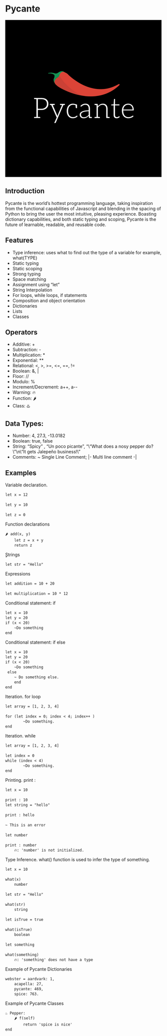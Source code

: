 # Pycante
![Main Menu](logo.png)

## Introduction
Pycante is the world’s hottest programming language, taking inspiration from the functional capabilities of Javascript and blending in the spacing of Python to bring the user the most intuitive, pleasing experience. Boasting dictionary capabilities, and both static typing and scoping, Pycante is the future of learnable, readable, and reusable code.

## Features
* Type inference: uses what to find out the type of a variable for example, what(TYPE)
* Static typing
* Static scoping
* Strong typing
* Space matching
* Assignment using “let”
* String Interpolation
* For loops, while loops, if statements
* Composition and object orientation
* Dictionaries
* Lists
* Classes

## Operators
* Additive: +
* Subtraction: -
* Multiplication: *
* Exponential: **
* Relational: <, >, >=, <=, ==, !=
* Boolean: &, |
* Floor: //
* Modulo: %
* Increment/Decrement: a++, a--
* Warning: 🔥
* Function: 🌶️
* Class: ♨️

## Data Types:
* Number: 4, 27.3, -13.0182
* Boolean: true, false
* String: “Spicy” , “Un poco picante”, “\“What does a nosy pepper do?\”\n\“It gets Jalepeño business!\”
* Comments: ~ Single Line Comment; |- Multi line comment -|

## Examples
Variable declaration.

```
let x = 12

let y = 10

let z = 0
```


Function declarations

```
🌶️ add(x, y)
    let z = x + y
    return z
```

ٍStrings

```
let str = "Hello"
```


Expressions

```
let addition = 10 + 20

let multiplication = 10 * 12

```

Conditional statement: if

```
let x = 10
let y = 20
if (x < 20)
    ~Do something
end
```

Conditional statement: if else

```
let x = 10
let y = 20
if (x < 20)
    ~Do something
 else
    ~ Do something else.
    end
end
```

Iteration. for loop


```
let array = [1, 2, 3, 4]

for (let index = 0; index < 4; index++ )
        ~Do something.
end
```


Iteration. while


```
let array = [1, 2, 3, 4]

let index = 0
while (index < 4)
        ~Do something.
end
```

Printing. print :

```
let x = 10

print : 10
let string = "hello"

print : hello

~ This is an error

let number

print : number
    🔥: 'number' is not initialized.  

```

Type Inference. what() function is used to infer the type of something.

```
let x = 10

what(x)
    number

let str = "Hello"

what(str)
    string

let isTrue = true

what(isTrue)
    boolean

let something

what(something)
    🔥: 'something' does not have a type
```

Example of Pycante Dictionaries

```
webster = aardvark: 1,
    acapella: 27,
    pycante: 469,
    spice: 763.
```

Example of Pycante Classes

```
♨️ Pepper:
    🌶️ f(self)
        return 'spice is nice'
end
```
